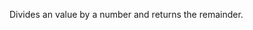 Divides an value by a number and returns the remainder.

<rv-example-tabs class="pt-3" handle="bs4-icon">
<template type="single-html-file">
<div rv-text="5 | modulo 3"></div>
<div rv-text="0 | modulo 2"></div>
</template>
</rv-example-tabs>